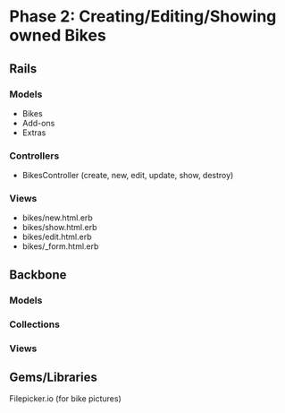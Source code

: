 # Phase 2: Creating/Editing/Showing owned Bikes

## Rails
### Models
* Bikes
* Add-ons
* Extras

### Controllers
* BikesController (create, new, edit, update, show, destroy)

### Views
* bikes/new.html.erb
* bikes/show.html.erb
* bikes/edit.html.erb
* bikes/_form.html.erb

## Backbone
### Models


### Collections

### Views

## Gems/Libraries
Filepicker.io (for bike pictures)